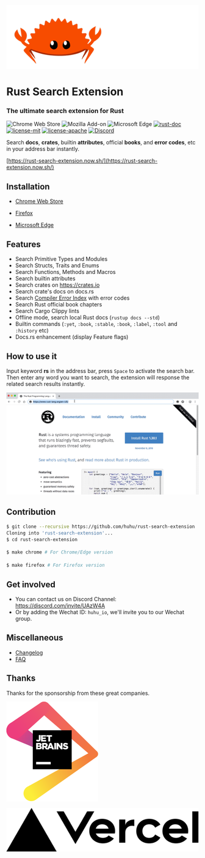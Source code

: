 
![](assets/rustacean.gif)

# Rust Search Extension

### The ultimate search extension for Rust 

![Chrome Web Store](https://img.shields.io/chrome-web-store/v/ennpfpdlaclocpomkiablnmbppdnlhoh.svg)
![Mozilla Add-on](https://img.shields.io/amo/v/rust-search-extension?color=%2320123A)
![Microsoft Edge](https://img.shields.io/badge/microsoft--edge-v0.9.0-1D4F8C)
[![rust-doc](https://img.shields.io/badge/stable-1.43.0-yellow.svg)](https://doc.rust-lang.org/1.43.0/std/)
[![license-mit](https://img.shields.io/badge/license-MIT-blue.svg)](https://github.com/huhu/rust-search-extension/blob/master/LICENSE-MIT)
[![license-apache](https://img.shields.io/badge/license-Apache-yellow.svg)](https://github.com/huhu/rust-search-extension/blob/master/LICENSE-APACHE)
[![Discord](https://img.shields.io/discord/711895914494558250?label=chat&logo=discord)](https://discord.com/invite/UAzW4A)

Search **docs**, **crates**, builtin **attributes**, official **books**, and **error codes**, etc in your address bar instantly. 

[https://rust-search-extension.now.sh/](https://rust-search-extension.now.sh/)

## Installation

- [Chrome Web Store](https://chrome.google.com/webstore/detail/rust-search-extension/ennpfpdlaclocpomkiablnmbppdnlhoh)

- [Firefox](https://addons.mozilla.org/en-US/firefox/addon/rust-search-extension/)

- [Microsoft Edge](https://microsoftedge.microsoft.com/addons/detail/olemfibpaicdoooacpfffccidjjagmoe)

## Features

- Search Primitive Types and Modules
- Search Structs, Traits and Enums
- Search Functions, Methods and Macros
- Search builtin attributes 
- Search crates on https://crates.io
- Search crate's docs on docs.rs
- Search [Compiler Error Index](https://doc.rust-lang.org/error-index.html) with error codes
- Search Rust official book chapters
- Search Cargo Clippy lints
- Offline mode, search local Rust docs (`rustup docs --std`)
- Builtin commands (`:yet`, `:book`, `:stable`, `:book`, `:label`, `:tool` and `:history` etc)
- Docs.rs enhancement (display Feature flags)

## How to use it

Input keyword **rs** in the address bar, press `Space` to activate the search bar. Then enter any word 
you want to search, the extension will response the related search results instantly.

![demonstration.gif](assets/demonstration.gif)

## Contribution

```bash
$ git clone --recursive https://github.com/huhu/rust-search-extension
Cloning into 'rust-search-extension'...
$ cd rust-search-extension

$ make chrome # For Chrome/Edge version

$ make firefox # For Firefox version
```

## Get involved

- You can contact us on Discord Channel: https://discord.com/invite/UAzW4A
- Or by adding the Wechat ID: `huhu_io`, we'll invite you to our Wechat group.


## Miscellaneous

- [Changelog](https://rust-search-extension.now.sh/changelog/)
- [FAQ](https://rust-search-extension.now.sh/faq/)

## Thanks

Thanks for the sponsorship from these great companies.

[![](docs/static/jetbrains.svg)](https://www.jetbrains.com/?from=rust-search-extension)

[![](docs/static/vercel.svg)](https://vercel.com?utm_source=rust-search-extension)
